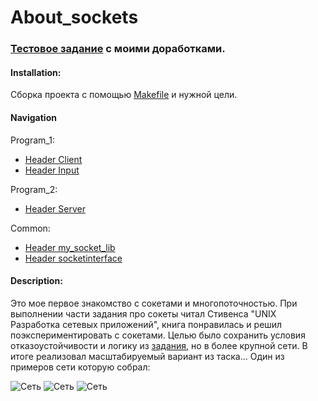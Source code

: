 # About_sockets

###  [Тестовое задание](https://github.com/GTimsan/sockets/blob/main/task.txt) с моими доработками.

#### Installation:
Сборка проекта с помощью [Makefile](https://github.com/GTimsan/sockets/blob/main/Makefile) и нужной цели.

#### Navigation
Program_1:
- [Header Client](https://github.com/GTimsan/sockets/blob/main/program1/client.h)
- [Header Input](https://github.com/GTimsan/sockets/blob/main/program1/input.h)

Program_2:
- [Header Server](https://github.com/GTimsan/sockets/blob/main/program2/server.h)

Common:
- [Header my_socket_lib](https://github.com/GTimsan/sockets/blob/main/common/my_socket_lib.h)
- [Header socketinterface](https://github.com/GTimsan/sockets/blob/main/common/socketinterface.h)

#### Description:
Это мое первое знакомство с сокетами и многопоточностью. При выполнении части задания про сокеты читал Стивенса "UNIX Разработка сетевых приложений",
книга понравилась и решил поэкспериментировать с сокетами.
Целью было сохранить условия отказоустойчивости и логику из [задания](https://github.com/GTimsan/sockets/blob/main/task.txt), но в более крупной сети.
В итоге реализовал масштабируемый вариант из таска...
Один из примеров сети которую собрал:

![Сеть](https://github.com/GTimsan/sockets/blob/main/images/network.png)
![Сеть](https://github.com/GTimsan/sockets/blob/main/images/network_2.png)
![Сеть](https://github.com/GTimsan/sockets/blob/main/images/network_3.png)
